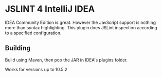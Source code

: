 # JSLINT 4 IntelliJ IDEA

IDEA Community Edition is great. However the JavScript support is nothing more
than syntax highlighting. This plugin does JSLint inspection according to a
specified configuration.

## Building

Build using Maven, then pop the JAR in IDEA's plugins folder.

Works for versions up to 10.5.2
